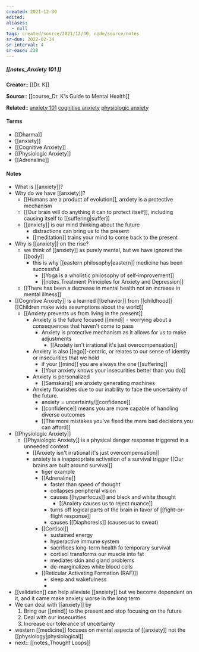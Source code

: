 ```yaml
---
created: 2021-12-30 
edited: 
aliases:
  - null
tags: created/source/2021/12/30, node/source/notes
sr-due: 2022-02-14
sr-interval: 4
sr-ease: 230
---
```


##### [[notes_Anxiety 101 ]]

**Creator**:: [[Dr. K]]
 
**Source**:: [[course_Dr. K's Guide to Mental Health]]

**Related**:: [anxiety 101](https://coaching.healthygamer.gg/guide/lessons/anxiety-101) [cognitive anxiety](https://coaching.healthygamer.gg/guide/lessons/cognitive-anxiety) [physiologic anxiety](https://coaching.healthygamer.gg/guide/lessons/physiologic-anxiety)

#### Terms

- [[Dharma]]
- [[anxiety]]
- [[Cognitive Anxiety]]
- [[Physiologic Anxiety]]
- [[Adrenaline]]

#### Notes

- What is [[anxiety]]?
- Why do we have [[anxiety]]?
	- [[Humans are a product of evolution]], anxiety is a protective mechanism
	- [[Our brain will do anything it can to protect itself]], including causing itself to [[suffering|suffer]]
	- [[anxiety]] is our mind thinking about the future
		- distractions can bring us to the present
		- [[meditation]] trains your mind to come back to the present
- Why is [[anxiety]] on the rise?
	- we think of [[anxiety]] as purely mental, but we have ignored the [[body]]
		- this is why [[eastern philosophy|eastern]] medicine has been successful
			- [[Yoga is a wholistic philosophy of self-improvement]]
			- [[notes_Treatment Principles for Anxiety and Depression]]
	- [[There has been a decrease in mental health not an increase in mental illness]]
- [[Cognitive Anxiety]] is a learned [[behavior]] from [[childhood]] [[Children make wide assumptions about the world]]
	- [[Anxiety prevents us from living in the present]]
		- Anxiety is the future focused [[mind]] - worrying about a consequences that haven't come to pass
			- Anxiety is protective mechanism as it allows for us to make adjustments
				- [[Anxiety isn't irrational it's just overcompensation]]
		- Anxiety is also [[ego]]-centric, or relates to our sense of identity or insecurities that we hold
			- if your [[mind]] you are always the one [[suffering]]
			- [[Your anxiety knows your insecurities better than you do]]
		- Anxiety is personalized
			- [[Samskara]] are anxiety generating machines 
		- Anxiety flourishes due to our inability to face the uncertainty of the future.
			- anxiety = uncertainty/[[confidence]]
			- [[confidence]] means you are more capable of handling diverse outcomes
			- [[The more mistakes you've fixed the more bad decisions you can afford]]
- [[Physiologic Anxiety]]
	- [[Physiologic Anxiety]] is a physical danger response triggered in a unneeded context
		- [[Anxiety isn't irrational it's just overcompensation]]
		- anxiety is a inappropriate activation of a survival trigger [[Our brains are built around survival]]
			- tiger example
			- [[Adrenaline]]
				- faster than speed of thought
				- collapses peripheral vision
				- causes [[hyperfocus]] and black and white thought
					- [[Anxiety causes us to reject nuance]]
				- turns off logical parts of the brain in favor of [[fight-or-flight response]]
				- causes [[Diaphoresis]] (causes us to sweat)
			- [[Cortisol]]
				- sustained energy
				- hyperactive immune system
				- sacrifices long-term health fo temporary survival
				- cortisol transforms our muscle into fat
				- mediates skin and gland problems
				- de-marginalizes white blood cells
			- [[Reticular Activating Formation (RAF)]]
				- sleep and wakefulness
				- 
- [[validation]] can help alleviate [[anxiety]] but we become dependent on it, and it came make anxiety worse in the long term
- We can deal with [[anxiety]] by 
	1. Bring our [[mind]] to the present and stop focusing on the future
	2. Deal with our insecurities 
	3. Increase our tolerance of uncertainty
- western [[medicine]] focuses on mental aspects of [[anxiety]] not the [[physiology|physiological]] 
- next:: [[notes_Thought Loops]]
